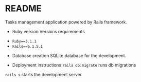 # README

Tasks management application powered by Rails framework.

* Ruby version
Versions requirements
- `Ruby==3.1.1`
- `Rails==6.1.5.1`

* Database creation
SQLite database for the development.

* Deployment instructions
`rails db:migrate` runs db migrations

`rails s` starts the development server

